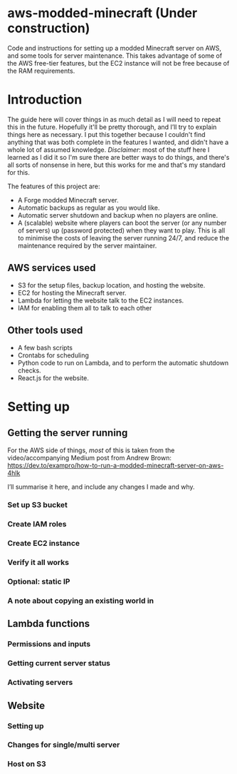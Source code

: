 # aws-modded-minecraft (Under construction)
Code and instructions for setting up a modded Minecraft server on AWS, and some tools for server maintenance. This takes advantage of some of the AWS free-tier features, but the EC2 instance will not be free because of the RAM requirements.

# Introduction

The guide here will cover things in as much detail as I will need to repeat this in the future. Hopefully it'll be pretty thorough, and I’ll try to explain things here as necessary. I put this together because I couldn't find anything that was both complete in the features I wanted, and didn't have a whole lot of assumed knowledge. *Disclaimer*: most of the stuff here I learned as I did it so I'm sure there are better ways to do things, and there's all sorts of nonsense in here, but this works for me and that's my standard for this.

The features of this project are:
* A Forge modded Minecraft server.
* Automatic backups as regular as you would like.
* Automatic server shutdown and backup when no players are online.
* A (scalable) website where players can boot the server (or any number of servers) up (password protected) when they want to play.
This is all to minimise the costs of leaving the server running 24/7, and reduce the maintenance required by the server maintainer.

## AWS services used
* S3 for the setup files, backup location, and hosting the website.
* EC2 for hosting the Minecraft server.
* Lambda for letting the website talk to the EC2 instances. 
* IAM for enabling them all to talk to each other

## Other tools used
* A few bash scripts
* Crontabs for scheduling
* Python code to run on Lambda, and to perform the automatic shutdown checks.
* React.js for the website.
# Setting up
## Getting the server running
For the AWS side of things, *most* of this is taken from the video/accompanying Medium post from Andrew Brown: https://dev.to/exampro/how-to-run-a-modded-minecraft-server-on-aws-4hlk 

I’ll summarise it here, and include any changes I made and why.
### Set up S3 bucket
### Create IAM roles
### Create EC2 instance
### Verify it all works
### Optional: static IP
### A note about copying an existing world in
## Lambda functions
### Permissions and inputs
### Getting current server status
### Activating servers
## Website 
### Setting up
### Changes for single/multi server
### Host on S3
